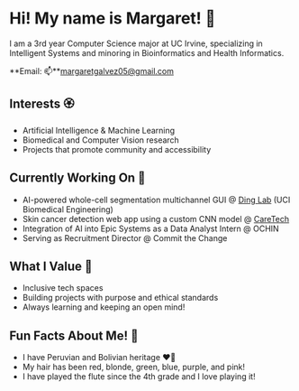 # Hi! My name is Margaret! 🪷

I am a 3rd year Computer Science major at UC Irvine, specializing in Intelligent Systems and minoring in Bioinformatics and Health Informatics.

**Email: 📫**margaretgalvez05@gmail.com

## Interests 🏵
- Artificial Intelligence & Machine Learning
- Biomedical and Computer Vision research
- Projects that promote community and accessibility

## Currently Working On 🌼
- AI-powered whole-cell segmentation multichannel GUI @ [Ding Lab](https://github.com/UCI-Ding-Lab/FISH-ML) (UCI Biomedical Engineering)
- Skin cancer detection web app using a custom CNN model @ [CareTech](https://github.com/CareTech-at-UCI/melanoma-project)
- Integration of AI into Epic Systems as a Data Analyst Intern @ OCHIN
- Serving as Recruitment Director @ Commit the Change

## What I Value 🌷
- Inclusive tech spaces
- Building projects with purpose and ethical standards
- Always learning and keeping an open mind!

## Fun Facts About Me! :musical_note:
- I have Peruvian and Bolivian heritage ♥️💚
- My hair has been red, blonde, green, blue, purple, and pink!
- I have played the flute since the 4th grade and I love playing it! 
